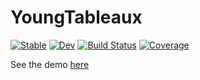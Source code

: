 # YoungTableaux

[![Stable](https://img.shields.io/badge/docs-stable-blue.svg)](https://simeonschaub.github.io/YoungTableaux.jl/stable/)
[![Dev](https://img.shields.io/badge/docs-dev-blue.svg)](https://simeonschaub.github.io/YoungTableaux.jl/dev/)
[![Build Status](https://github.com/simeonschaub/YoungTableaux.jl/actions/workflows/CI.yml/badge.svg?branch=main)](https://github.com/simeonschaub/YoungTableaux.jl/actions/workflows/CI.yml?query=branch%3Amain)
[![Coverage](https://codecov.io/gh/simeonschaub/YoungTableaux.jl/branch/main/graph/badge.svg)](https://codecov.io/gh/simeonschaub/YoungTableaux.jl)

See the demo [here](https://simeonschaub.github.io/YoungTableaux.jl/notebooks/notebooks/demo1.html)

